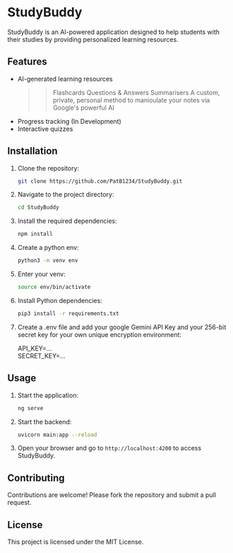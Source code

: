 # StudyBuddy

StudyBuddy is an AI-powered application designed to help students with their studies by providing personalized learning resources.

## Features

- AI-generated learning resources
    >> Flashcards
    >> Questions & Answers
    >> Summarisers
    >> A custom, private, personal method to manioulate your notes via Google's powerful AI
- Progress tracking (In Development)
- Interactive quizzes

## Installation

1. Clone the repository:
    ```bash
    git clone https://github.com/PatB1234/StudyBuddy.git
    ```
2. Navigate to the project directory:
    ```bash
    cd StudyBuddy
    ```
3. Install the required dependencies:
    ```bash
    npm install
    ```
4. Create a python env:
    ```bash
    python3 -m venv env
    ```
5. Enter your venv:
    ```bash
    source env/bin/activate
    ```
6. Install Python dependencies:
    ```bash
    pip3 install -r requirements.txt
    ```
7. Create a .env file and add your google Gemini API Key and your 256-bit secret key for your own unique encryption environment:

    API_KEY=...
    <br/>
    SECRET_KEY=...

## Usage

1. Start the application:
    ```bash
    ng serve
    ```
2. Start the backend:
    ```bash
    uvicorn main:app --reload
    ```
2. Open your browser and go to `http://localhost:4200` to access StudyBuddy.

## Contributing

Contributions are welcome! Please fork the repository and submit a pull request.

## License

This project is licensed under the MIT License.